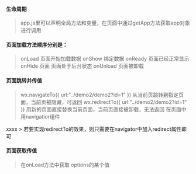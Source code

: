 #### 生命周期
> app.js里可以声明全局方法和变量，在页面中通过getApp方法获取app对象进行调用

#### 页面加载方法顺序分别是：
> onLoad 页面开始加载数据
> onShow 绑定数据
> onReady 页面已经正常显示
> onHide 页面 页面处于后台状态
> onUnload 页面被卸载

#### 页面跳转并传值
> wx.navigateTo({ url:"../demo2/demo2?id=1" }) 从当前页跳转到指定页面，当前页被隐藏，可返回
> wx.redirectTo({ url:"../demo2/demo2?id=1" })  用新的页面直接替换当前页面，当前页直接被卸载，无法返回
> 在页面中用navigatior组件

  <navigatior url="../demo2/demo2?id=1">
  <view>xxxx</view>
  </navigator>
> 若要实现redirectTo的效果，则只需要在navigator中加入redirect属性即可

#### 页面获取传值
> 在onLoad方法中获取 options的某个值